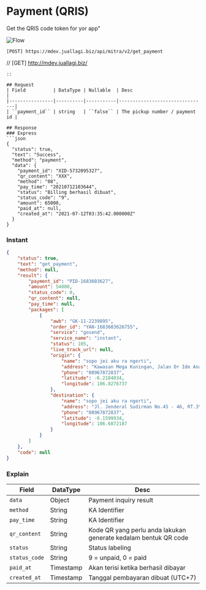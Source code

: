 # Payment (QRIS)

Get the QRIS code token for yor app"

![Flow](https://static.swimlanes.io/b30be238df3e330e54b7cf1add8a4f8a.png)


``` 
[POST] https://mdev.juallagi.biz/api/mitra/v2/get_payment
```


// [GET] http://mdev.juallagi.biz/
```
::

## Request
| Field          | DataType | Nullable  | Desc                           |
|----------------|----------|-----------|--------------------------------|
| ``payment_id`` | string   | ``false`` | The pickup number / payment id |

## Response
### Express
```json
{
  "status": true,
  "text": "Success",
  "method": "payment",
  "data": {
    "payment_id": "XID-5732095327",
    "qr_content": "XXX",
    "method": "08",
    "pay_time": "20210712103644",
    "status": "Billing berhasil dibuat",
    "status_code": "9",
    "amount": 65000,
    "paid_at": null,
    "created_at": "2021-07-12T03:35:42.000000Z"
  }
}
```

### Instant
```json
{
	"status": true,
	"text": "get_payment",
	"method": null,
	"result": {
		"payment_id": "PID-1683603627",
		"amount": 54000,
		"status_code": 0,
		"qr_content": null,
		"pay_time": null,
		"packages": [
			{
				"awb": "GK-11-2239895",
				"order_id": "YAN-1683603626755",
				"service": "gosend",
				"service_name": "instant",
				"status": 105,
				"live_track_url": null,
				"origin": {
					"name": "sopo jei aku ra ngerti",
					"address": "Kawasan Mega Kuningan, Jalan Dr Ide Anak Agung Gde Agung Kav E.1.2 No 1&2, Jakarta, 12950",
					"phone": "08967872837",
					"latitude": -6.2184034,
					"longitude": 106.8276737
				},
				"destination": {
					"name": "sopo jei aku ra ngerti",
					"address": "Jl. Jenderal Sudirman No.45 - 46, RT.3\/RW.4, Karet Semanggi, Kecamatan Setiabudi, Kota Jakarta Selatan, Daerah Khusus Ibukota Jakarta 12930",
					"phone": "08967872837",
					"latitude": -6.1599934,
					"longitude": 106.6872187
				}
			}
		]
	},
	"code": null
}
```

### Explain
| Field | DataType  | Desc |
| ------ |-----------| ------ |
| ``data`` | Object    | Payment inquiry result |
| ``method`` | String    | KA Identifier |
| ``pay_time`` | String    | KA Identifier |
| ``qr_content`` | String    | Kode QR yang perlu anda lakukan generate kedalam bentuk QR code |
| ``status`` | String    | Status labeling |
| ``status_code`` | String    | 9 = unpaid, 0 = paid |
| ``paid_at`` | Timestamp | Akan terisi ketika berhasil dibayar |
| ``created_at`` | Timestamp | Tanggal pembayaran dibuat (UTC+7) |
